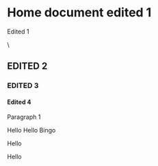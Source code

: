 # Home document edited 1

Edited 1

\
## EDITED 2

### EDITED 3

#### Edited 4

Paragraph 1


Hello
Hello
Bingo

Hello

Hello
